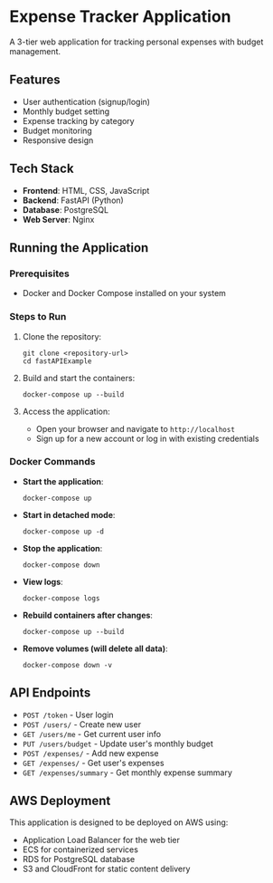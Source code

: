 # Expense Tracker Application

A 3-tier web application for tracking personal expenses with budget management.

## Features

- User authentication (signup/login)
- Monthly budget setting
- Expense tracking by category
- Budget monitoring
- Responsive design

## Tech Stack

- **Frontend**: HTML, CSS, JavaScript
- **Backend**: FastAPI (Python)
- **Database**: PostgreSQL
- **Web Server**: Nginx

## Running the Application

### Prerequisites

- Docker and Docker Compose installed on your system

### Steps to Run

1. Clone the repository:
   ```
   git clone <repository-url>
   cd fastAPIExample
   ```

2. Build and start the containers:
   ```
   docker-compose up --build
   ```

3. Access the application:
   - Open your browser and navigate to `http://localhost`
   - Sign up for a new account or log in with existing credentials

### Docker Commands

- **Start the application**:
  ```
  docker-compose up
  ```

- **Start in detached mode**:
  ```
  docker-compose up -d
  ```

- **Stop the application**:
  ```
  docker-compose down
  ```

- **View logs**:
  ```
  docker-compose logs
  ```

- **Rebuild containers after changes**:
  ```
  docker-compose up --build
  ```

- **Remove volumes (will delete all data)**:
  ```
  docker-compose down -v
  ```

## API Endpoints

- `POST /token` - User login
- `POST /users/` - Create new user
- `GET /users/me` - Get current user info
- `PUT /users/budget` - Update user's monthly budget
- `POST /expenses/` - Add new expense
- `GET /expenses/` - Get user's expenses
- `GET /expenses/summary` - Get monthly expense summary

## AWS Deployment

This application is designed to be deployed on AWS using:
- Application Load Balancer for the web tier
- ECS for containerized services
- RDS for PostgreSQL database
- S3 and CloudFront for static content delivery